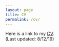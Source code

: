 ```yaml
---
layout: page
title: CV
permalink: /cv/
---
```

Here is a link to my [CV]({{site.url}}/mmagsino_cv.pdf).
<br/>(Last updated: 8/12/19)
